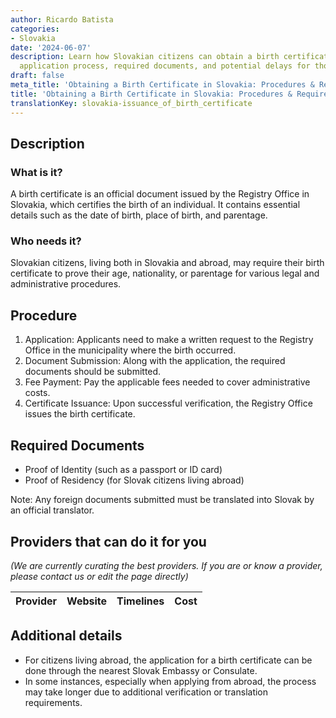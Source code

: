 ```yaml
---
author: Ricardo Batista
categories:
- Slovakia
date: '2024-06-07'
description: Learn how Slovakian citizens can obtain a birth certificate, including
  application process, required documents, and potential delays for those living abroad.
draft: false
meta_title: 'Obtaining a Birth Certificate in Slovakia: Procedures & Requirements'
title: 'Obtaining a Birth Certificate in Slovakia: Procedures & Requirements'
translationKey: slovakia-issuance_of_birth_certificate
---
```



## Description
### What is it?
A birth certificate is an official document issued by the Registry Office in Slovakia, which certifies the birth of an individual. It contains essential details such as the date of birth, place of birth, and parentage.

### Who needs it?
Slovakian citizens, living both in Slovakia and abroad, may require their birth certificate to prove their age, nationality, or parentage for various legal and administrative procedures.

## Procedure

1. Application: Applicants need to make a written request to the Registry Office in the municipality where the birth occurred.
2. Document Submission: Along with the application, the required documents should be submitted.
3. Fee Payment: Pay the applicable fees needed to cover administrative costs.
4. Certificate Issuance: Upon successful verification, the Registry Office issues the birth certificate.

## Required Documents

- Proof of Identity (such as a passport or ID card)
- Proof of Residency (for Slovak citizens living abroad)

Note: Any foreign documents submitted must be translated into Slovak by an official translator.

## Providers that can do it for you

_(We are currently curating the best providers. If you are or know a provider, please contact us or edit the page directly)_

| Provider        |     Website     |     Timelines    |       Cost      |
| --------------- | --------------- |  :-------------: | :-------------: |

## Additional details

- For citizens living abroad, the application for a birth certificate can be done through the nearest Slovak Embassy or Consulate.
- In some instances, especially when applying from abroad, the process may take longer due to additional verification or translation requirements.